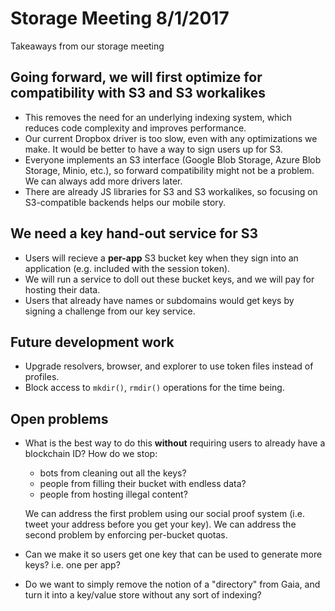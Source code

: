 # Storage Meeting 8/1/2017

Takeaways from our storage meeting

## Going forward, we will first optimize for compatibility with S3 and S3 workalikes

* This removes the need for an underlying indexing system, which reduces code complexity and improves performance.
* Our current Dropbox driver is too slow, even with any optimizations we make. It would be better to have a way to sign users up for S3.
* Everyone implements an S3 interface (Google Blob Storage, Azure Blob Storage, Minio, etc.), so forward compatibility might not be a problem. We can always add more drivers later.
* There are already JS libraries for S3 and S3 workalikes, so focusing on S3-compatible backends helps our mobile story.

## We need a key hand-out service for S3

* Users will recieve a **per-app** S3 bucket key when they sign into an
  application (e.g. included with the session token).
* We will run a service to doll out these bucket keys, and we will pay for
  hosting their data.
* Users that already have names or subdomains would get keys by signing a
  challenge from our key service.

## Future development work

* Upgrade resolvers, browser, and explorer to use token files instead of
  profiles.
* Block access to `mkdir()`, `rmdir()` operations for the time being.

## Open problems

* What is the best way to do this **without** requiring users
  to already have a blockchain ID?  How do we stop:

   * bots from cleaning out all the keys?
   * people from filling their bucket with endless data?
   * people from hosting illegal content?

  We can address the first problem using our social proof system (i.e. tweet
  your address before you get your key).  We can address the second problem by
  enforcing per-bucket quotas.
* Can we make it so users get one key that can be used to
  generate more keys?  i.e. one per app?
* Do we want to simply remove the notion of a "directory" from Gaia, and turn it
  into a key/value store without any sort of indexing? 
